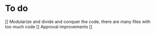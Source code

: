 # To do

[] Modularize and divide and conquer the code, there are many files with too much code
[] Approval improvements
[]
